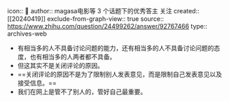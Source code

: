 icon:: 💾
author:: magasa电影等 3 个话题下的优秀答主 关注
created:: [[20240419]]
exclude-from-graph-view:: true
source:: https://www.zhihu.com/question/24499262/answer/92767466
type:: archives-web

- 有相当多的人不具备讨论问题的能力，还有相当多的人不具备讨论问题的态度，也有相当多的人两者都不具备。
- 但这其实不是关闭评论的原因。
- ==关闭评论的原因不是为了限制别人发表意见，而是限制自己发表意见以及接受信息。==
- 我们在网上是管不了别人的，管好自己最重要。